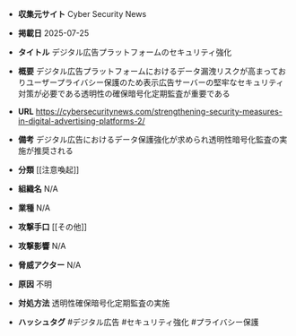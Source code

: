 - **収集元サイト**
Cyber Security News

- **掲載日**
2025-07-25

- **タイトル**
デジタル広告プラットフォームのセキュリティ強化

- **概要**
デジタル広告プラットフォームにおけるデータ漏洩リスクが高まっておりユーザープライバシー保護のため表示広告サーバーの堅牢なセキュリティ対策が必要である透明性の確保暗号化定期監査が重要である

- **URL**
https://cybersecuritynews.com/strengthening-security-measures-in-digital-advertising-platforms-2/

- **備考**
デジタル広告におけるデータ保護強化が求められ透明性暗号化監査の実施が推奨される

- **分類**
[[注意喚起]]

- **組織名**
N/A

- **業種**
N/A

- **攻撃手口**
[[その他]]

- **攻撃影響**
N/A

- **脅威アクター**
N/A

- **原因**
不明

- **対処方法**
透明性確保暗号化定期監査の実施

- **ハッシュタグ**
#デジタル広告 #セキュリティ強化 #プライバシー保護
